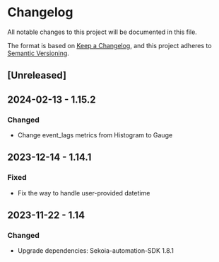 # Changelog

All notable changes to this project will be documented in this file.

The format is based on [Keep a Changelog](https://keepachangelog.com/en/1.0.0/),
and this project adheres to [Semantic Versioning](https://semver.org/spec/v2.0.0.html).

## [Unreleased]

## 2024-02-13 - 1.15.2

### Changed

- Change event_lags metrics from Histogram to Gauge

## 2023-12-14 - 1.14.1

### Fixed

- Fix the way to handle user-provided datetime

## 2023-11-22 - 1.14

### Changed

- Upgrade dependencies: Sekoia-automation-SDK 1.8.1

